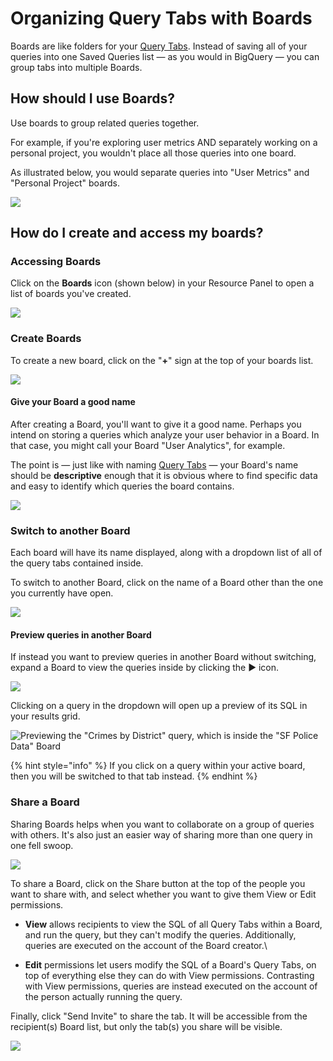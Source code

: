 # Organizing Query Tabs with Boards

Boards are like folders for your [Query Tabs](query-tabs.md). Instead of saving all of your queries into one Saved Queries list &mdash; as you would in BigQuery &mdash; you can group tabs into multiple Boards.

## How should I use Boards?

Use boards to group related queries together.&#x20;

For example, if you're exploring user metrics AND separately working on a personal project, you wouldn't place all those queries into one board.

As illustrated below, you would separate queries into "User Metrics" and "Personal Project" boards.

![](<../.gitbook/assets/image (7).png>)

## How do I create and access my boards?

### Accessing Boards

Click on the **Boards** icon (shown below) in your Resource Panel to open a list of boards you've created.

![](<../.gitbook/assets/image (8).png>)

### Create Boards

To create a new board, click on the "**+**" sign at the top of your boards list.

![](<../.gitbook/assets/image (9).png>)

#### Give your Board a good name

After creating a Board, you'll want to give it a good name. Perhaps you intend on storing a queries which analyze your user behavior in a Board. In that case, you might call your Board "User Analytics", for example.

The point is &mdash; just like with naming [Query Tabs](query-tabs.md) &mdash; your Board's name should be **descriptive** enough that it is obvious where to find specific data and easy to identify which queries the board contains.

![](../.gitbook/assets/renameboard.gif)

### Switch to another Board

Each board will have its name displayed, along with a dropdown list of all of the query tabs contained inside.

To switch to another Board, click on the name of a Board other than the one you currently have open.

![](../.gitbook/assets/OpenBoard.gif)

#### Preview queries in another Board

If instead you want to preview queries in another Board without switching, expand a Board to view the queries inside by clicking the &#x25ba; icon.

![](<../.gitbook/assets/image (10).png>)

Clicking on a query in the dropdown will open up a preview of its SQL in your results grid.

![Previewing the "Crimes by District" query, which is inside the "SF Police Data" Board](../.gitbook/assets/PreviewQuery.jpg)

{% hint style="info" %}
If you click on a query within your active board, then you will be switched to that tab instead.
{% endhint %}

### Share a Board

Sharing Boards helps when you want to collaborate on a group of queries with others. It's also just an easier way of sharing more than one query in one fell swoop.

![](<../.gitbook/assets/image (97).png>)

To share a Board, click on the Share button at the top of the people you want to share with, and select whether you want to give them View or Edit permissions.

* **View** allows recipients to view the SQL of all Query Tabs within a Board, and run the query, but they can't modify the queries. Additionally, queries are executed on the account of the Board creator.\

* **Edit** permissions let users modify the SQL of a Board's Query Tabs, on top of everything else they can do with View permissions. Contrasting with View permissions, queries are instead executed on the account of the person actually running the query.

Finally, click "Send Invite" to share the tab. It will be accessible from the recipient(s) Board list, but only the tab(s) you share will be visible.

![](<../.gitbook/assets/image (97).png>)
